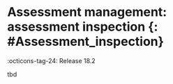 # Assessment management: assessment inspection  {: #Assessment_inspection}

:octicons-tag-24: Release 18.2

tbd
